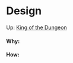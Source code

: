 # Design

Up: [King of the Dungeon](king_of_the_dungeon)






































#### Why:
#### How:









